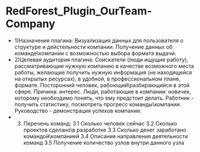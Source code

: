 # RedForest_Plugin_OurTeam-Company
- 1)Назначения плагина: Визуализация данных для пользователя о структуре и дейстельности компании.
Получение данных об команде\компании с возможностью выбора формата выдачи.
- 2)Целевая аудитория плагина:
Соискатели (люди ищущие работу), рассматривающие нужную компанию в качестве возможного места работы, желающие получить нужную информация (не находящейся на открытых ресурсах), в удобной, в профессиональном плане, формате.
Посторонний человек, рабоющий\разбирающийся в этой сфере. Причина: интерес.
Люди, работающие в компании: новичек, которому необходимо понять, что ему предстоит делать.
Работник - получить статистику, посмотреть прогресс команды\компании.
Руководство - демонстрация успехов компании.
- 3) Перечень команд: 
3.1 Сколько человек сейчас
3.2 Сколько проектов сделано\в разработке
3.3 Сколько денег заработано командой\компанией
3.4 Описание направления деятельности команд
3.5 Получение количество узлов внутри данного узла
